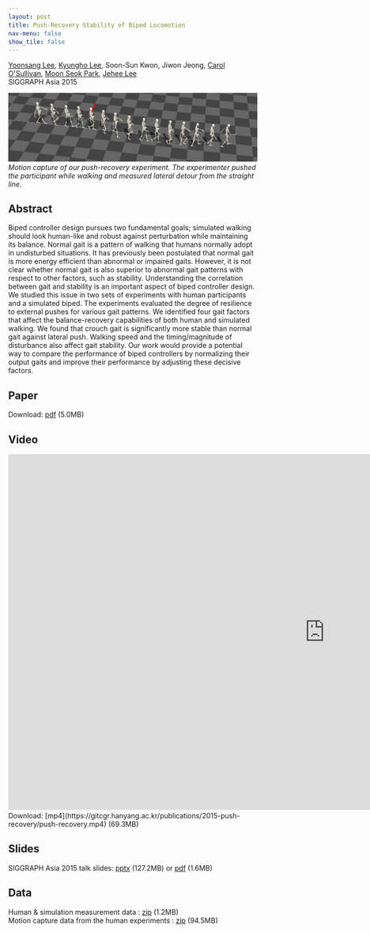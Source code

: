 ```yaml
---
layout: post
title: Push-Recovery Stability of Biped Locomotion
nav-menu: false
show_tile: false
---
```


[Yoonsang Lee](../people/yoonsang-lee.html), [Kyungho Lee](http://mrl.snu.ac.kr/~whcjs13/), Soon-Sun Kwon, Jiwon Jeong, [Carol O'Sullivan](http://isg.cs.tcd.ie/cosulliv/), [Moon Seok Park](https://www.snubh.org/common/layer/drIntroduce.do?sDpCd=OS&sDpCdDtl=OS&sDrSid=1001025&sDrStfNo=65407&sDpTp=), [Jehee Lee](http://mrl.snu.ac.kr/~jehee/)  
SIGGRAPH Asia 2015 

![teaser](../assets/publications/2015-push-recovery/teaser.png)  
*Motion capture of our push-recovery experiment. The experimenter pushed the participant while walking and measured lateral detour from the straight line.*

## Abstract
Biped controller design pursues two fundamental goals; simulated walking should look human-like and robust against perturbation while maintaining its balance. Normal gait is a pattern of walking that humans normally adopt in undisturbed situations. It has previously been postulated that normal gait is more energy efficient than abnormal or impaired gaits. However, it is not clear whether normal gait is also superior to abnormal gait patterns with respect to other factors, such as stability. Understanding the correlation between gait and stability is an important aspect of biped controller design. We studied this issue in two sets of experiments with human participants and a simulated biped. The experiments evaluated the degree of resilience to external pushes for various gait patterns. We identified four gait factors that affect the balance-recovery capabilities of both human and simulated walking. We found that crouch gait is significantly more stable than normal gait against lateral push. Walking speed and the timing/magnitude of disturbance also affect gait stability. Our work would provide a potential way to  compare the performance of biped controllers by normalizing their output gaits and improve their performance by adjusting these decisive factors. 

## Paper
Download: [pdf](https://gitcgr.hanyang.ac.kr/publications/2015-push-recovery/push-recovery.pdf) (5.0MB)

## Video 
<div id="iframe_container"> <div id="iframe">
<iframe width="1280" height="720" src="https://www.youtube.com/embed/KrTDh5Zhlac" frameborder="0" allow="accelerometer; autoplay; encrypted-media; gyroscope; picture-in-picture" allowfullscreen></iframe>
</div></div>  
Download: [mp4](https://gitcgr.hanyang.ac.kr/publications/2015-push-recovery/push-recovery.mp4) (69.3MB)

## Slides
SIGGRAPH Asia 2015 talk slides: [pptx](https://gitcgr.hanyang.ac.kr/publications/2015-push-recovery/push-recovery-slides.pptx) (127.2MB) or [pdf](https://gitcgr.hanyang.ac.kr/publications/2015-push-recovery/push-recovery-slides.pdf) (1.6MB) 

## Data
Human & simulation measurement data : [zip](https://gitcgr.hanyang.ac.kr/publications/2015-push-recovery/push-recovery-data.zip) (1.2MB)  
Motion capture data from the human experiments : [zip](https://gitcgr.hanyang.ac.kr/publications/2015-push-recovery/push-recovery-mocap.zip) (94.5MB)  
